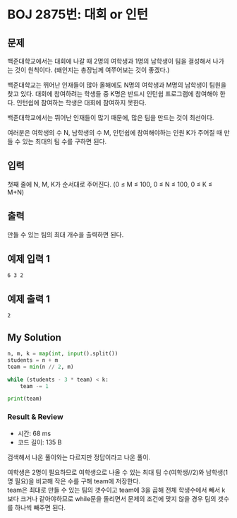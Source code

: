 # BOJ 2875번: 대회 or 인턴

## 문제

백준대학교에서는 대회에 나갈 때 2명의 여학생과 1명의 남학생이 팀을 결성해서 나가는 것이 원칙이다. (왜인지는 총장님께 여쭈어보는 것이 좋겠다.)

백준대학교는 뛰어난 인재들이 많아 올해에도 N명의 여학생과 M명의 남학생이 팀원을 찾고 있다. 대회에 참여하려는 학생들 중 K명은 반드시 인턴쉽 프로그램에 참여해야 한다. 인턴쉽에 참여하는 학생은 대회에 참여하지 못한다.

백준대학교에서는 뛰어난 인재들이 많기 때문에, 많은 팀을 만드는 것이 최선이다.

여러분은 여학생의 수 N, 남학생의 수 M, 인턴쉽에 참여해야하는 인원 K가 주어질 때 만들 수 있는 최대의 팀 수를 구하면 된다.

## 입력

첫째 줄에 N, M, K가 순서대로 주어진다. (0 ≤ M ≤ 100, 0 ≤ N ≤ 100, 0 ≤ K ≤ M+N)

## 출력

만들 수 있는 팀의 최대 개수을 출력하면 된다.

## 예제 입력 1

    6 3 2

## 예제 출력 1

    2

## My Solution

```python
n, m, k = map(int, input().split())
students = n + m
team = min(n // 2, m)

while (students - 3 * team) < k:
    team -= 1

print(team)
```

### Result & Review

- 시간: 68 ms
- 코드 길이: 135 B

검색해서 나온 풀이와는 다르지만 정답이라고 나온 풀이.

여학생은 2명이 필요하므로 여학생으로 나올 수 있는 최대 팀 수(여학생//2)와 남학생(1명 필요)을 비교해 작은 수를 구해 team에 저장한다.  
team은 최대로 만들 수 있는 팀의 갯수이고 team에 3을 곱해 전체 학생수에서 빼서 k보다 크거나 같아야하므로 while문을 돌리면서 문제의 조건에 맞지 않을 경우 팀의 갯수를 하나씩 빼주면 된다.

